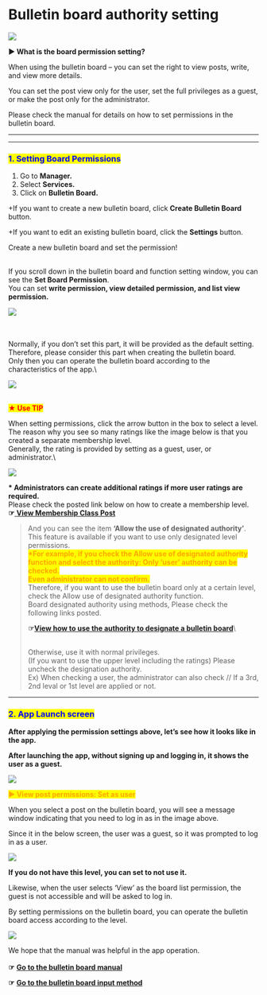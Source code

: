# Bulletin board authority setting

![](https://support.swing2app.com/wp-content/uploads/2018/09/bbh.png)

**▶ What is the board permission setting?**

When using the bulletin board – you can set the right to view posts, write, and view more details.

You can set the post view only for the user, set the full privileges as a guest, or make the post only for the administrator.

Please check the manual for details on how to set permissions in the bulletin board.

***

***

### <mark style="color:blue;">**1. Setting Board Permissions**</mark>

1. Go to **Manager.**
2. Select **Services.**
3. Click on **Bulletin Board.**

\+If you want to create a new bulletin board, click **Create Bulletin Board** button.

\+If you want to edit an existing bulletin board, click the **Settings** button.

Create a new bulletin board and set the permission!

\
If you scroll down in the bulletin board and function setting window, you can see the **Set Board Permission**.\
You can set **write permission, view detailed permission, and list view permission.**

![](https://support.swing2app.com/wp-content/uploads/2019/12/b21-e1587041105333-1.png)

\
\
Normally, if you don’t set this part, it will be provided as the default setting.\
Therefore, please consider this part when creating the bulletin board.\
Only then you can operate the bulletin board according to the characteristics of the app.\


![](https://support.swing2app.com/wp-content/uploads/2018/09/b24.png)

\
<mark style="color:red;">**★ Use TIP**</mark>

When setting permissions, click the arrow button in the box to select a level.\
The reason why you see so many ratings like the image below is that you created a separate membership level.\
Generally, the rating is provided by setting as a guest, user, or administrator.\


![](https://support.swing2app.com/wp-content/uploads/2018/09/b25.png)

**\* Administrators can create additional ratings if more user ratings are required.**\
Please check the posted link below on how to create a membership level.\
**☞**[ **View Membership Class Post**](../pushmember/member-group.md)

> And  you can see the item **‘Allow the use of designated authority’**.\
> This feature is available if you want to use only designated level permissions.\
> <mark style="color:orange;">**\*For example, if you check the Allow use of designated authority function and select the authority: Only ‘user’ authority can be checked.**</mark>\
> <mark style="color:orange;">**Even administrator can not confirm.**</mark> \
> Therefore, if you want to use the bulletin board only at a certain level, check the Allow use of designated authority function.\
> Board designated authority using methods, Please check the following links posted.
>
> **☞**[**View how to use the authority to designate a bulletin board**](broken-reference)\
>
>
> \
> Otherwise, use it with normal privileges.\
> (If you want to use the upper level including the ratings) Please uncheck the designation authority.\
> Ex) When checking a user, the administrator can also check // If a 3rd, 2nd leval or 1st level are applied or not.

***

### <mark style="color:blue;">**2. App Launch screen**</mark>

**After applying the permission settings above, let’s see how it looks like in the app.**

**After launching the app, without signing up and logging in, it shows the user as a guest.**

![](https://support.swing2app.com/wp-content/uploads/2018/09/Group-260@3x.png)

<mark style="color:orange;">**▶ View post permissions: Set as user**</mark>

When you select a post on the bulletin board, you will see a message window indicating that you need to log in as in the image above.

Since it in the below screen, the user was a guest, so it was prompted to log in as a user.

![](https://support.swing2app.com/wp-content/uploads/2018/09/Group-267@3x.png)

**If you do not have this level, you can set to not use it.**

Likewise, when the user selects ‘View’ as the board list permission, the guest is not accessible and will be asked to log in.

By setting permissions on the bulletin board, you can operate the bulletin board access according to the level.&#x20;

![](https://support.swing2app.com/wp-content/uploads/2018/09/Group-263@3x.png)

We hope that the manual was helpful in the app operation.\
\
**☞** [ ](http://swing2app.blog.me/221187029653)[**Go to the bulletin board manual**](create-bulletinboard.md)

**☞** [**Go to the bulletin board input method**](post-write.md)
